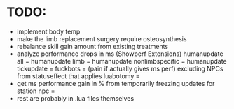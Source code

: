 # TODO:
- implement body temp
- make the limb replacement surgery require osteosynthesis
- rebalance skill gain amount from existing treatments
- analyze performance drops in ms (Showperf Extensions)
humanupdate all =
humanupdate limb =
humanupdate nonlimbspecific =
humanupdate tickupdate =
fuckbots =
(pain if actually gives ms perf) excluding NPCs from statuseffect that applies luabotomy =
- get ms performance gain in % from temporarily freezing updates for station npc =
- rest are probably in .lua files themselves
